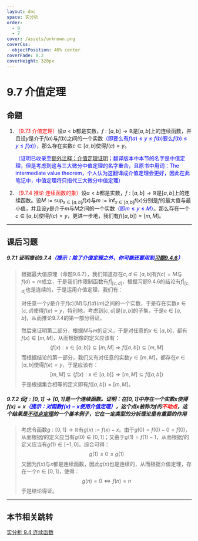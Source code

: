 ```yaml
---
layout: doc
space: 实分析
order:
  - 9
  - 7
cover: /assets/unknown.png
coverCss:
  objectPosition: 40% center
coverFade: 0.2
coverHeight: 320px
---
```

# 9.7 介值定理

## 命题

1. <span style="color:red">（9.7.1 介值定理）</span>设$a<b$都是实数，$f:[a,b]\to\mathbb R$是$[a,b]$上的连续函数，并且设$y$是介于$f(a)$与$f(b)$之间的一个实数<span style="color:blue">（即要么有$f(a)\leq y\leq f(b)$要么$f(b)\leq y\leq f(a)$）</span>，那么存在实数$c\in[a,b]$使得$f(c)=y$。

   <span style="color:blue">（证明已收录至[额外注释：介值定理证明](../Extra.md)；翻译版本中本节的名字是中值定理，但是考虑到这与三大微分中值定理的名字重合，且原书中用词：The intermediate value theorem，个人认为这翻译成介值定理会更好，因此在此笔记中，中值定理将只指代三大微分中值定理）</span>

1. <span style="color:red">（9.7.4 推论 连续函数的象）</span>设$a<b$都是实数，$f:[a,b]\to\mathbb R$是$[a,b]$上的连续函数。设$\displaystyle M:=\sup_{x\in[a,b]}f(x)$与$\displaystyle m:=\inf_{x\in[a,b]}f(x)$分别是$f$的最大值与最小值，并且设$y$是介于$m$与$M$之间的一个实数<span style="color:blue">（即$m\leq y\leq M$）</span>。那么存在一个$c\in[a,b]$使得$f(c)=y$，更进一步地，我们有$f([a,b])=[m,M]$。

---

## 课后习题

##### 9.7.1 证明推论9.7.4<span style="color:blue">（提示：除了介值定理之外，你可能还要用到[习题9.4.6](../Chap9/Sec4.md)）</span>

> 根据最大值原理（命题9.6.7），我们知道存在$c,d\in[a,b]$有$f(c)=M$与$f(d)=m$成立，于是我们作限制函数有$f|_{[c,d]}$，根据习题9.4.6的结论有$f|_{[c,d]}$也是连续的，于是运用介值定理，我们有：
>
> 对任意一个$y$是介于$f(c)(M)$与$f(d)(m)$之间的一个实数，于是存在实数$e\in[c,d]$使得$f(e)=y$，特别地，考虑到$[c,d]$是$[a,b]$的子集，于是$e\in[a,b]$，从而推论9.7.4的第一部分得证。
>
> 然后来证明第二部分，根据$M$与$m$的定义，于是对任意的$x\in[a,b]$，都有$f(x)\in[m,M]$，从而根据像的定义应该有：
> $$
> \{f(x):x\in[a,b]\}\subseteq [m,M]\Longrightarrow f([a,b])\subseteq[m,M]
> $$
> 而根据结论的第一部分，我们又有对任意的实数$y\in[m,M]$，都存在$e\in[a,b]$使得$f(e)=y$，于是应该有：
> $$
> [m,M]\subseteq\{f(x):x\in[a,b]\}\Longrightarrow[m,M]\subseteq f([a,b])
> $$
> 于是根据集合相等的定义即有$f([a,b])=[m,M]$。

##### 9.7.2 设$f:[0,1]\to[0,1]$是一个连续函数。证明：在$[0,1]$中存在一个实数$x$使得$f(x)=x$<span style="color:blue">（提示：对函数$f(x)-x$使用介值定理）</span>，这个点$x$被称为$f$的<span style="color:red">不动点</span>，这个结果是[不动点定理](https://zh.wikipedia.org/wiki/%E4%B8%8D%E5%8A%A8%E7%82%B9%E5%AE%9A%E7%90%86)的一个基本例子，它在一定类型的分析理论里有重要的作用

> 考虑令函数$g:[0,1]\to\mathbb R$有$g(x):=f(x)-x$。由于$g(0)=f(0)-0=f(0)$，从而根据$f$的定义应当有$g(0)\in[0,1]$；又由于$g(1)=f(1)-1$，从而根据$f$的定义应当有$g(1)\in[-1,0]$。综合可得：
> $$
> g(1)\leq 0\leq g(1)
> $$
> 又因为$f(x)$与$x$都是连续函数，因此$g(x)$也是连续的，从而根据介值定理，存在一个$n\in[0,1]$，使得：
> $$
> g(n)=0\iff f(n)=n
> $$
> 于是结论得证。

---

## 本节相关跳转

[实分析 9.4 连续函数](../Chap9/Sec4.md)
